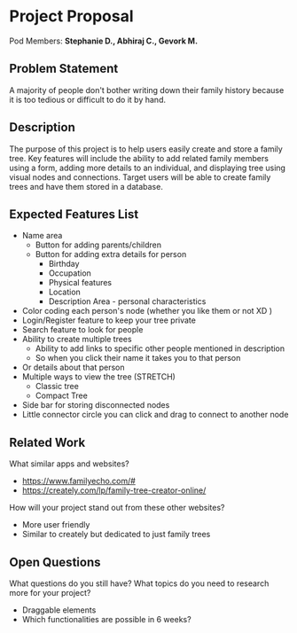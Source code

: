 # Project Proposal

Pod Members: **Stephanie D., Abhiraj C., Gevork M.**

## Problem Statement

A majority of people don't bother writing down their family history because it is too tedious or difficult to do it by hand. 

## Description

The purpose of this project is to help users easily create and store a family tree. Key features will include the ability to add related family members using a form, adding more details to an individual, and displaying tree using visual nodes and connections. Target users will be able to create family trees and have them stored in a database.

## Expected Features List

- Name area
  - Button for adding parents/children 
  - Button for adding extra details for person
    - Birthday 
    - Occupation 
    - Physical features
    - Location
    - Description Area - personal characteristics
- Color coding each person's node (whether you like them or not XD )
- Login/Register feature to keep your tree private
- Search feature to look for people
- Ability to create multiple trees
  - Ability to add links to specific other people mentioned in description 
  - So when you click their name it takes you to that person
- Or details about that person
- Multiple ways to view the tree (STRETCH)
  - Classic tree
  - Compact Tree
- Side bar for storing disconnected nodes
- Little connector circle you can click and drag to connect to another node 


## Related Work

What similar apps and websites? 
- https://www.familyecho.com/#
- https://creately.com/lp/family-tree-creator-online/

How will your project stand out from these other websites?
- More user friendly 
- Similar to creately but dedicated to just family trees

## Open Questions

What questions do you still have? What topics do you need to research more for your project?
- Draggable elements
- Which functionalities are possible in 6 weeks?
